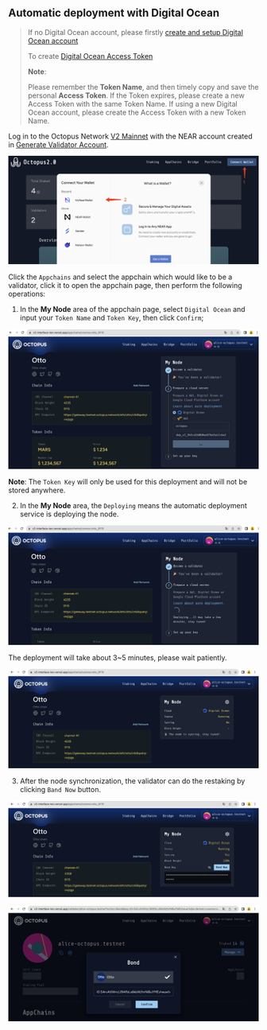 ## Automatic deployment with Digital Ocean 

> If no Digital Ocean account, please firstly [create and setup Digital Ocean account](https://docs.digitalocean.com/products/getting-started/)
>
> To create [Digital Ocean Access Token](https://docs.digitalocean.com/reference/api/create-personal-access-token/)
>
> **Note**: 
> 
> Please remember the **Token Name**, and then timely copy and save the personal **Access Token**. If the Token expires, please create a new Access Token with the same Token Name. If using a new Digital Ocean account, please create the Access Token with a new Token Name.

Log in to the Octopus Network [V2 Mainnet](https://v2.oct.network/) with the NEAR account created in [Generate Validator Account](./validator-generate-keys.md).

![Connect wallet](../../images/maintain/v2/v2_connect_wallet.jpg)

Click the `Appchains` and select the appchain which would like to be a validator, click it to open the appchain page, then perform the following operations:

1. In the **My Node** area of ​​the appchain page, select `Digital Ocean` and input your `Token Name` and `Token Key`, then click `Confirm`;

![do token](../../images/maintain/v2/v2_validator_do_token.jpg)

**Note**: The `Token Key` will only be used for this deployment and will not be stored anywhere.

2. In the **My Node** area, the `Deploying` means the automatic deployment service is deploying the node.

![validator deploying](../../images/maintain/v2/v2_validator_deploying.jpg)

The deployment will take about 3~5 minutes, please wait patiently.

![validator syncing](../../images/maintain/v2/v2_validator_syncing.jpg)

3. After the node synchronization, the validator can do the restaking by clicking `Band Now` button.

![validator bond](../../images/maintain/v2/v2_validator_bond_now.jpg)

![validator bond key ](../../images/maintain/v2/v2_validator_bond_key.jpg)

